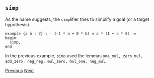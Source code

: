 ## `simp`

As the name suggests, the `simp`lifier tries to simplify a goal (or a target hypothesis).

```lean
example {a b : ℤ} : - (-1 * a + 0 * b) = a * (1 + a * 0) :=
begin
  simp,
end
```
In the previous example, `simp` used the lemmas `one_mul, zero_mul, add_zero, neg_neg, mul_zero, mul_one, neg_mul`.



[Previous](topics3.md) [Next](topics5.md)
